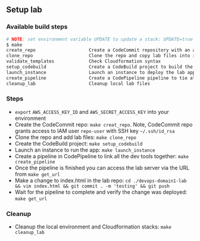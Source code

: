 ## Setup lab

### Available build steps
```bash
# NOTE: set environment variable UPDATE to update a stack: UPDATE=true make launch_instance
$ make
create_repo                    Create a CodeCommit repository with an admin and jr user
clone_repo                     Clone the repo and copy lab files into it
validate_templates             Check Cloudformation syntax
setup_codebuild                Create a CodeBuild project to build the lab app
launch_instance                Launch an instance to deploy the lab app to using CodeDeploy
create_pipeline                Create a CodePipeline pipeline to tie all of the developer tools together
cleanup_lab                    Cleanup local lab files
```

### Steps
* `export` `AWS_ACCESS_KEY_ID` and `AWS_SECRET_ACCESS_KEY` into your environment
* Create the CodeCommit repo: `make creat_repo`. Note, CodeCommit repo grants access to IAM user `repo-user` with SSH key `~/.ssh/id_rsa`
* Clone the repo and add lab files: `make clone_repo`
* Create the CodeBuild project: `make setup_codebuild`
* Launch an instance to run the app: `make launch_instance`
* Create a pipeline in CodePipeline to link all the dev tools together: `make create_pipeline`
* Once the pipeline is finished you can access the lab server via the URL from `make get_url`
* Make a change to index.html in the lab repo: `cd ./devops-domain1-lab && vim index.html && git commit . -m 'testing' && git push`
* Wait for the pipeline to complete and verify the change was deployed: `make get_url`

### Cleanup
* Cleanup the local environment and Cloudformation stacks: `make cleanup_lab`
